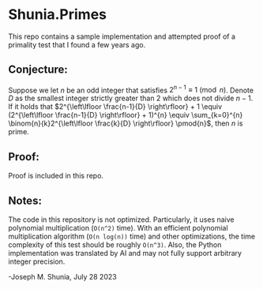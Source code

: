# Shunia.Primes
This repo contains a sample implementation and attempted proof of a primality test that I found a few years ago.

## Conjecture:
Suppose we let $n$ be an odd integer that satisfies $2^{n-1} \equiv 1 \pmod{n}$. Denote $D$ as the smallest integer strictly greater than $2$ which does not divide $n-1$. If it holds that $2^{\left\lfloor \frac{n-1}{D} \right\rfloor} + 1 \equiv (2^{\left\lfloor \frac{n-1}{D} \right\rfloor} + 1)^{n} \equiv \sum_{k=0}^{n} \binom{n}{k}2^{\left\lfloor \frac{k}{D} \right\rfloor} \pmod{n}$, then $n$ is prime.

## Proof:
Proof is included in this repo.

## Notes:
The code in this repository is not optimized. Particularly, it uses naive polynomial multiplication (`O(n^2)` time). With an efficient polynomial multiplication algorithm (`O(n log(n))` time) and other optimizations, the time complexity of this test should be roughly `O(n^3)`. Also, the Python implementation was translated by AI and may not fully support arbitrary integer precision.

-Joseph M. Shunia, July 28 2023

